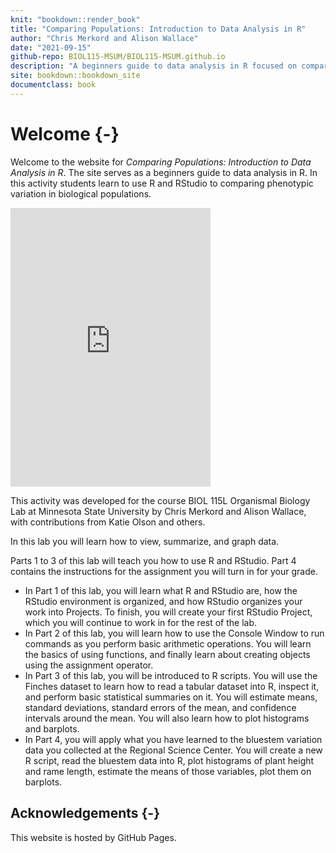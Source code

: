 ```yaml
--- 
knit: "bookdown::render_book"
title: "Comparing Populations: Introduction to Data Analysis in R"
author: "Chris Merkord and Alison Wallace"
date: "2021-09-15"
github-repo: BIOL115-MSUM/BIOL115-MSUM.github.io
description: "A beginners guide to data analysis in R focused on comparing phenotypic variation in biological populations. Developed for the course BIOL 115L Organismal Biology Lab at Minnesota State University by Chris Merkord and Alison Wallace, with contributions from Katie Olson and others."
site: bookdown::bookdown_site
documentclass: book
---
```


# Welcome {-}

Welcome to the website for *Comparing Populations: Introduction to Data Analysis in R*. The site serves as a beginners guide to data analysis in R. In this activity students learn to use R and RStudio to comparing phenotypic variation in biological populations.

<div class="mx-auto" style="width: 320px;">
  <iframe width="320" height="446" src="https://macaulaylibrary.org/asset/83940941/embed/320" frameborder="0" allowfullscreen style="width:320px;"></iframe>
</div>

This activity was developed for the course BIOL 115L Organismal Biology Lab at Minnesota State University by Chris Merkord and Alison Wallace, with contributions from Katie Olson and others.

In this lab you will learn how to view, summarize, and graph data.

Parts 1 to 3 of this lab will teach you how to use R and RStudio. Part 4 contains the instructions for the assignment you will turn in for your grade.

- In Part 1 of this lab, you will learn what R and RStudio are, how the RStudio environment is organized, and how RStudio organizes your work into Projects. To finish, you will create your first RStudio Project, which you will continue to work in for the rest of the lab. 
- In Part 2 of this lab, you will learn how to use the Console Window to run commands as you perform basic arithmetic operations. You will learn the basics of using functions, and finally learn
about creating objects using the assignment operator. 
- In Part 3 of this lab, you will be introduced to R scripts. You will use the Finches dataset to learn
how to read a tabular dataset into R, inspect it, and perform basic statistical summaries on it. You will estimate means, standard deviations, standard errors of the mean, and confidence intervals around the mean. You will also learn how to plot histograms and barplots. 
- In Part 4, you will apply what you have learned to the bluestem variation data you collected at the Regional Science Center. You will create a new R script, read the bluestem data into R, plot histograms of plant height and rame length, estimate the means of those variables, plot them on barplots.

## Acknowledgements {-}

This website is hosted by GitHub Pages.
